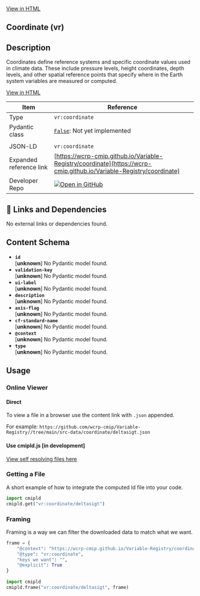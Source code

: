 [View in HTML](https://wcrp-cmip.github.io/Variable-Registry/coordinate/coordinate)

<section id="description">

# Coordinate  (vr)

## Description

Coordinates define reference systems and specific coordinate values used in climate data. These include pressure levels, height coordinates, depth levels, and other spatial reference points that specify where in the Earth system variables are measured or computed.

[View in HTML](https://wcrp-cmip.github.io/Variable-Registry/coordinate/coordinate)

</section>

<section id="info">

| Item | Reference |
| --- | --- |
| Type | `vr:coordinate` |
| Pydantic class | [`False`](https://github.com/ESGF/esgf-vocab/blob/main/src/esgvoc/api/data_descriptors/False.py):  Not yet implemented |
| | |
| JSON-LD | `vr:coordinate` |
| Expanded reference link | [https://wcrp-cmip.github.io/Variable-Registry/coordinate](https://wcrp-cmip.github.io/Variable-Registry/coordinate) |
| Developer Repo | [![Open in GitHub](https://img.shields.io/badge/Open-GitHub-blue?logo=github&style=flat-square)](https://github.com/wcrp-cmip/Variable-Registry//tree/main/src-data/coordinate) |

</section>

<section id="links">

## 🔗 Links and Dependencies

No external links or dependencies found.

</section>


<section id="schema">

## Content Schema

- **`id`**  
   [**unknown**]
  No Pydantic model found.
- **`validation-key`**  
   [**unknown**]
  No Pydantic model found.
- **`ui-label`**  
   [**unknown**]
  No Pydantic model found.
- **`description`**  
   [**unknown**]
  No Pydantic model found.
- **`axis-flag`**  
   [**unknown**]
  No Pydantic model found.
- **`cf-standard-name`**  
   [**unknown**]
  No Pydantic model found.
- **`@context`**  
   [**unknown**]
  No Pydantic model found.
- **`type`**  
   [**unknown**]
  No Pydantic model found.


</section>   

<section id="usage">

## Usage

### Online Viewer 
#### Direct
To view a file in a browser use the content link with `.json` appended.

For example: `https://github.com/wcrp-cmip/Variable-Registry//tree/main/src-data/coordinate/deltasigt.json`

#### Use cmipld.js [in development]
[View self resolving files here](https://wcrp-cmip.github.io/CMIPLD/viewer/index.html?uri=vr%253Acoordinate/deltasigt)

### Getting a File

A short example of how to integrate the computed ld file into your code. 

```python
import cmipld
cmipld.get("vr:coordinate/deltasigt")
```

### Framing
Framing is a way we can filter the downloaded data to match what we want. 
```python
frame = {
    "@context": "https://wcrp-cmip.github.io/Variable-Registry/coordinate/_context_",
    "@type": "vr:coordinate",
    "keys we want": "",
    "@explicit": True
}
        
import cmipld
cmipld.frame("vr:coordinate/deltasigt", frame)
```
</section>
